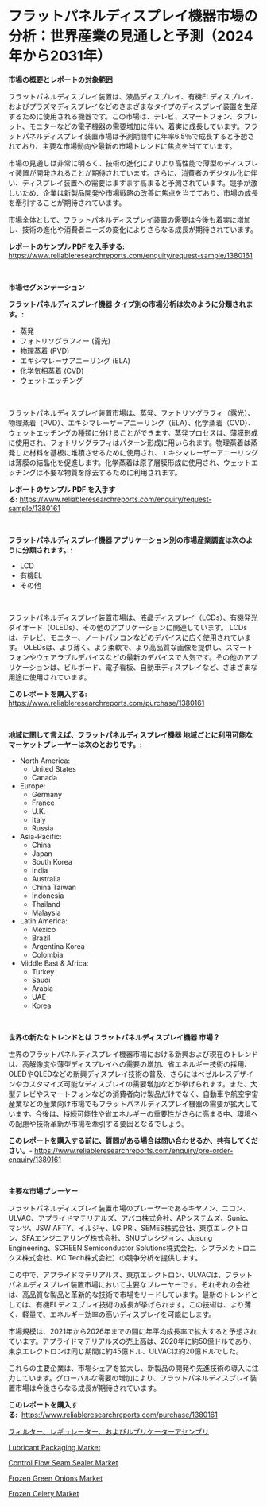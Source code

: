 <p><h1>フラットパネルディスプレイ機器市場の分析：世界産業の見通しと予測（2024年から2031年）</h1></p><p><strong>市場の概要とレポートの対象範囲</strong></p>
<p><p>フラットパネルディスプレイ装置は、液晶ディスプレイ、有機ELディスプレイ、およびプラズマディスプレイなどのさまざまなタイプのディスプレイ装置を生産するために使用される機器です。この市場は、テレビ、スマートフォン、タブレット、モニターなどの電子機器の需要増加に伴い、着実に成長しています。フラットパネルディスプレイ装置市場は予測期間中に年率6.5％で成長すると予想されており、主要な市場動向や最新の市場トレンドに焦点を当てています。</p><p>市場の見通しは非常に明るく、技術の進化によりより高性能で薄型のディスプレイ装置が開発されることが期待されています。さらに、消費者のデジタル化に伴い、ディスプレイ装置への需要はますます高まると予測されています。競争が激しいため、企業は新製品開発や市場戦略の改善に焦点を当てており、市場の成長を牽引することが期待されています。</p><p>市場全体として、フラットパネルディスプレイ装置の需要は今後も着実に増加し、技術の進化や消費者ニーズの変化によりさらなる成長が期待されています。</p></p>
<p><strong>レポートのサンプル PDF を入手する:</strong> <a href="https://www.reliableresearchreports.com/enquiry/request-sample/1380161">https://www.reliableresearchreports.com/enquiry/request-sample/1380161</a></p>
<p>&nbsp;</p>
<p><strong>市場セグメンテーション</strong></p>
<p><strong>フラットパネルディスプレイ機器 タイプ別の市場分析は次のように分類されます。:</strong></p>
<p><ul><li>蒸発</li><li>フォトリソグラフィー (露光)</li><li>物理蒸着 (PVD)</li><li>エキシマレーザアニーリング (ELA)</li><li>化学気相蒸着 (CVD)</li><li>ウェットエッチング</li></ul></p>
<p>&nbsp;</p>
<p><p>フラットパネルディスプレイ装置市場は、蒸発、フォトリソグラフィ（露光）、物理蒸着（PVD）、エキシマレーザーアニーリング（ELA）、化学蒸着（CVD）、ウェットエッチングの種類に分けることができます。蒸発プロセスは、薄膜形成に使用され、フォトリソグラフィはパターン形成に用いられます。物理蒸着は蒸発した材料を基板に堆積させるために使用され、エキシマレーザーアニーリングは薄膜の結晶化を促進します。化学蒸着は原子層膜形成に使用され、ウェットエッチングは不要な物質を除去するために利用されます。</p></p>
<p><strong>レポートのサンプル PDF を入手する:</strong>&nbsp;<a href="https://www.reliableresearchreports.com/enquiry/request-sample/1380161">https://www.reliableresearchreports.com/enquiry/request-sample/1380161</a></p>
<p>&nbsp;</p>
<p><strong> フラットパネルディスプレイ機器 アプリケーション別の市場産業調査は次のように分類されます。:</strong></p>
<p><ul><li>LCD</li><li>有機EL</li><li>その他</li></ul></p>
<p>&nbsp;</p>
<p><p>フラットパネルディスプレイ装置市場は、液晶ディスプレイ（LCDs）、有機発光ダイオード（OLEDs）、その他のアプリケーションに関連しています。 LCDsは、テレビ、モニター、ノートパソコンなどのデバイスに広く使用されています。 OLEDsは、より薄く、より柔軟で、より高品質な画像を提供し、スマートフォンやウェアラブルデバイスなどの最新のデバイスで人気です。その他のアプリケーションは、ビルボード、電子看板、自動車ディスプレイなど、さまざまな用途に使用されています。</p></p>
<p><strong>このレポートを購入する:</strong>&nbsp; <a href="https://www.reliableresearchreports.com/purchase/1380161">https://www.reliableresearchreports.com/purchase/1380161</a></p>
<p>&nbsp;</p>
<p><strong>地域に関して言えば、フラットパネルディスプレイ機器 地域ごとに利用可能なマーケットプレーヤーは次のとおりです。:</strong></p>
<p><ul>
    <li>
        North America:
        <ul>
            <li>United States</li>
            <li>Canada</li>
        </ul>
    </li>
    <li>
        Europe:
        <ul>
            <li>Germany</li>
            <li>France</li>
            <li>U.K.</li>
            <li>Italy</li>
            <li>Russia</li>
        </ul>
    </li>
    <li>
        Asia-Pacific:
        <ul>
            <li>China</li>
            <li>Japan</li>
            <li>South Korea</li>
            <li>India</li>
            <li>Australia</li>
            <li>China Taiwan</li>
            <li>Indonesia</li>
            <li>Thailand</li>
            <li>Malaysia</li>
        </ul>
    </li>
    <li>
        Latin America:
        <ul>
            <li>Mexico</li>
            <li>Brazil</li>
            <li>Argentina Korea</li>
            <li>Colombia</li>
        </ul>
    </li>
    <li>
        Middle East & Africa:
        <ul>
            <li>Turkey</li>
            <li>Saudi</li>
            <li>Arabia</li>
            <li>UAE</li>
            <li>Korea</li>
        </ul>
    </li>
    </ul></p>
<p>&nbsp;</p>
<p><strong>世界の新たなトレンドとは フラットパネルディスプレイ機器 市場？</strong></p>
<p><p>世界のフラットパネルディスプレイ機器市場における新興および現在のトレンドは、高解像度や薄型ディスプレイへの需要の増加、省エネルギー技術の採用、OLEDやQLEDなどの新興ディスプレイ技術の普及、さらにはベゼルレスデザインやカスタマイズ可能なディスプレイの需要増加などが挙げられます。また、大型テレビやスマートフォンなどの消費者向け製品だけでなく、自動車や航空宇宙産業などの産業向け市場でもフラットパネルディスプレイ機器の需要が拡大しています。今後は、持続可能性や省エネルギーの重要性がさらに高まる中、環境への配慮や技術革新が市場を牽引する要因となるでしょう。</p></p>
<p><strong>このレポートを購入する前に、質問がある場合は問い合わせるか、共有してください。</strong>- <a href="https://www.reliableresearchreports.com/enquiry/pre-order-enquiry/1380161">https://www.reliableresearchreports.com/enquiry/pre-order-enquiry/1380161</a></p>
<p>&nbsp;</p>
<p><strong>主要な市場プレーヤー</strong></p>
<p><p>フラットパネルディスプレイ装置市場のプレーヤーであるキヤノン、ニコン、ULVAC、アプライドマテリアルズ、アバコ株式会社、APシステムズ、Sunic、マンツ、JSW AFTY、イルジャ、LG PRI、SEMES株式会社、東京エレクトロン、SFAエンジニアリング株式会社、SNUプレシジョン、Jusung Engineering、SCREEN Semiconductor Solutions株式会社、シブラメカトロニクス株式会社、KC Tech株式会社）の競争分析を提供します。</p><p>この中で、アプライドマテリアルズ、東京エレクトロン、ULVACは、フラットパネルディスプレイ装置市場において主要なプレーヤーです。それぞれの会社は、高品質な製品と革新的な技術で市場をリードしています。最新のトレンドとしては、有機ELディスプレイ技術の成長が挙げられます。この技術は、より薄く、軽量で、エネルギー効率の高いディスプレイを可能にします。</p><p>市場規模は、2021年から2026年までの間に年平均成長率で拡大すると予想されています。アプライドマテリアルズの売上高は、2020年に約50億ドルであり、東京エレクトロンは同じ期間に約45億ドル、ULVACは約20億ドルでした。</p><p>これらの主要企業は、市場シェアを拡大し、新製品の開発や先進技術の導入に注力しています。グローバルな需要の増加により、フラットパネルディスプレイ装置市場は今後さらなる成長が期待されています。</p></p>
<p><strong>このレポートを購入する:</strong>&nbsp;&nbsp;<a href="https://www.reliableresearchreports.com/purchase/1380161">https://www.reliableresearchreports.com/purchase/1380161</a></p>
<p><p><a href="https://github.com/sghwr779811674/Market-Research-Report-List-1/blob/main/6569875192903.md">フィルター、レギュレーター、およびルブリケーターアセンブリ</a></p><p><a href="https://github.com/lbird53714/Market-Research-Report-List-3/blob/main/lubricant-packaging-market.md">Lubricant Packaging Market</a></p><p><a href="https://bubble-tree-ea4.notion.site/Control-Flow-Seam-Sealer-Market-Size-Global-Industry-Overview-Market-Segmentation-and-Forecast-20-1677f830fe96420bac5e0596e36c02a6">Control Flow Seam Sealer Market</a></p><p><a href="https://view.publitas.com/reportprime-1/frozen-green-onions-market-size-market-share-and-global-market-analysis-report-2024-2031/">Frozen Green Onions Market</a></p><p><a href="https://view.publitas.com/reportprime-1/frozen-celery-market-insights-market-players-and-forecast-till-2031/">Frozen Celery Market</a></p></p>